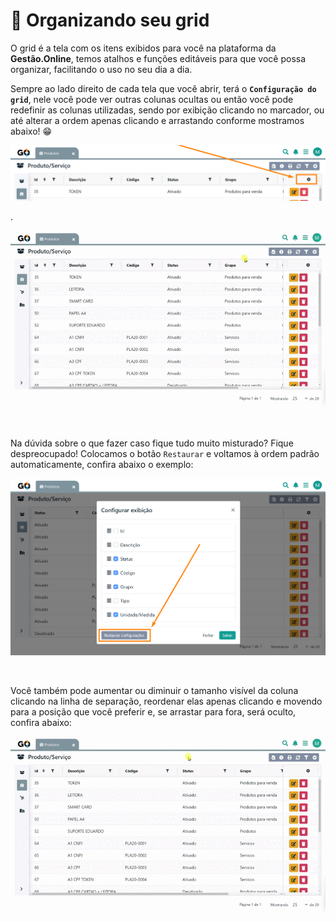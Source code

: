 # 🔩 Organizando seu grid

O grid é a tela com os itens exibidos para você na plataforma da **Gestão.Online**, temos atalhos e funções editáveis para que você possa organizar, facilitando o uso no seu dia a dia.

Sempre ao lado direito de cada tela que você abrir, terá o **`Configuração do grid`**, nele você pode ver outras colunas ocultas ou então você pode redefinir as colunas utilizadas, sendo por exibição clicando no marcador, ou até alterar a ordem apenas clicando e arrastando conforme mostramos abaixo! 😁

![.](/erp-v2/assets/funcionalidades/produtos/aba_produtos_filtro_grid.png)

.

![.](/erp-v2/assets/funcionalidades/produtos/aba_produtos_filtro_grid.gif)

<br>

Na dúvida sobre o que fazer caso fique tudo muito misturado? Fique despreocupado! Colocamos o botão `Restaurar` e voltamos à ordem padrão automaticamente, confira abaixo o exemplo:

![.](/erp-v2/assets/funcionalidades/produtos/aba_produtos_filtro_grid_restaurar.png)

<br>

Você também pode aumentar ou diminuir o tamanho visível da coluna clicando na linha de separação, reordenar elas apenas clicando e movendo para a posição que você preferir e, se arrastar para fora, será oculto, confira abaixo:

![.](/erp-v2/assets/funcionalidades/produtos/aba_produtos_filtro_mouse.gif)

<br>